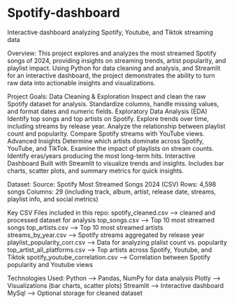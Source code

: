 # Spotify-dashboard
Interactive dashboard analyzing Spotify, Youtube, and Tiktok streaming data

Overview:
This project explores and analyzes the most streamed Spotify songs of 2024, providing insights on streaming trends, artist popularity, and playlist impact. Using Python for data cleaning and analysis, and Streamlit for an interactive dashboard, the project demonstrates the ability to turn raw data into actionable insights and visualizations.

Project Goals:
Data Cleaning & Exploration
  Inspect and clean the raw Spotify dataset for analysis.
  Standardize columns, handle missing values, and format dates and numeric fields.
Exploratory Data Analysis (EDA)
  Identify top songs and top artists on Spotify.
  Explore trends over time, including streams by release year.
  Analyze the relationship between playlist count and popularity.
  Compare Spotify streams with YouTube views.
Advanced Insights
  Determine which artists dominate across Spotify, YouTube, and TikTok.
  Examine the impact of playlists on stream counts.
  Identify eras/years producing the most long-term hits.
Interactive Dashboard
  Built with Streamlit to visualize trends and insights.
  Includes bar charts, scatter plots, and summary metrics for quick insights.
  
Dataset:
  Source: Spotify Most Streamed Songs 2024 (CSV)
  Rows: 4,598 songs
  Columns: 29 (including track, album, artist, release date, streams, playlist info, and social metrics)
  
Key CSV Files included in this repo:
  spotify_cleaned.csv --> cleaned and processed dataset for analysis
  top_songs.csv --> Top 10 most streamed songs
  top_artists.csv --> Top 10 most streamed artists  
  streams_by_year.csv --> Spotify streams aggregated by release year
  playlist_popularity_corr.csv --> Data for analyzing plalist count vs. popularity
  top_artist_all_platforms.csv --> Top artists across Spotify, Youtube, and Tiktok
  spotify_youtube_correlation.csv --> Correlation between Spotify popularity and Youtube views

Technologies Used:
  Python --> Pandas, NumPy for data analysis
  Plotly --> Visualizations (bar charts, scatter plots)
  Streamlit --> Interactive dashboard
  MySql --> Optional storage for cleaned dataset
